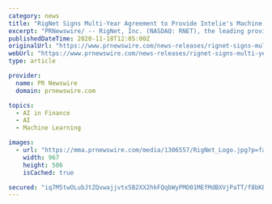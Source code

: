```yaml
---
category: news
title: "RigNet Signs Multi-Year Agreement to Provide Intelie's Machine Learning Platform for Frac'ing and Drilling Operations"
excerpt: "PRNewswire/ -- RigNet, Inc. (NASDAQ: RNET), the leading provider of ultra-secure satellite communications and intelligent networking solutions,"
publishedDateTime: 2020-11-18T12:05:00Z
originalUrl: "https://www.prnewswire.com/news-releases/rignet-signs-multi-year-agreement-to-provide-intelies-machine-learning-platform-for-fracing-and-drilling-operations-301175122.html"
webUrl: "https://www.prnewswire.com/news-releases/rignet-signs-multi-year-agreement-to-provide-intelies-machine-learning-platform-for-fracing-and-drilling-operations-301175122.html"
type: article

provider:
  name: PR Newswire
  domain: prnewswire.com

topics:
  - AI in Finance
  - AI
  - Machine Learning

images:
  - url: "https://mma.prnewswire.com/media/1306557/RigNet_Logo.jpg?p=facebook"
    width: 967
    height: 506
    isCached: true

secured: "iq7M5twOLubJtZQvwajjvtx5B2XX2hkFQqbWyPMO01MEfMdBXVjPaTT/f8bKBrSowZjPEJn4FJX6GKLhk1GosRVTzjKyF/dF/BAU50uihVwHOBSS+6dvFXWzSsXHt+jKwdlf+S7bj/7jzpR4700lTn+/jGjqiyfjULEZGY3tqMoBGI/0sxapVOkB63lid5IXv6/5begZC+E+rx3VfV+8xVna13PTWNsTagafj7UceajgW8X5yNMZLX1GRWKm6kxQ5easUJkBxuOdGoDgvTK5CPbwdEjnxDjStUM4zK9YjY2D5JM3Tpi6xo5gq0w0VuW8A7YWw6hFUuiqZ0Q2xkOpatATljU8PjRbn2iG7W0wTs4=;ujJEZK7DaTDymnsj4Xibaw=="
---
```



